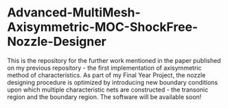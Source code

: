 # Advanced-MultiMesh-Axisymmetric-MOC-ShockFree-Nozzle-Designer
This is the repository for the further work mentioned in the paper published on my previous repository - the first implementation of axisymmetric method of characteristics. As part of my Final Year Project, the nozzle designing procedure is optimized by introducing new boundary conditions upon which multiple characteristic nets are constructed - the transonic region and the boundary region. The software will be available soon!
